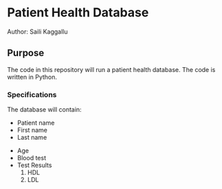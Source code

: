 # Patient Health Database

Author: Saili Kaggallu

## Purpose
The code in this repository will run a patient health database. 
The code is written in Python. 

### Specifications
The database will contain:
*  Patient name
  * First name
  * Last name
+ Age
+ Blood test
+ Test Results
  1. HDL
  1. LDL


